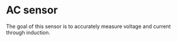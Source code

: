 # AC sensor

The goal of this sensor is to accurately measure voltage and current through induction.